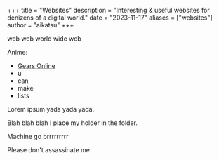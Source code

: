 +++
title = "Websites"
description = "Interesting & useful websites for denizens of a digital world."
date = "2023-11-17"
aliases = ["websites"]
author = "aikatsu"
+++

web web world wide web

Anime:
* [Gears Online](http://www.gearsonline.net)
* u
* can
* make
* lists

Lorem ipsum yada yada yada.

Blah blah blah I place my holder in the folder.

Machine go brrrrrrrrr

Please don't assassinate me.


